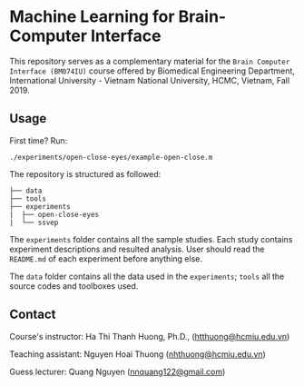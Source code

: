 # Machine Learning for Brain-Computer Interface

This repository serves as a complementary material for the `Brain Computer Interface (BM074IU)` course offered by Biomedical Engineering Department, International University - Vietnam National University, HCMC, Vietnam, Fall 2019.

## Usage

First time? Run:

```./experiments/open-close-eyes/example-open-close.m```

The repository is structured as followed:

```terminal
├── data
├── tools
├── experiments
|  ├── open-close-eyes
|  └── ssvep
```

The `experiments` folder contains all the sample studies. Each study contains experiment descriptions and resulted analysis. User should read the `README.md` of each experiment before anything else.

The `data` folder contains all the data used in the `experiments`; `tools` all the source codes and toolboxes used.

## Contact

Course's instructor: 
    Ha Thi Thanh Huong, Ph.D.,
    (htthuong@hcmiu.edu.vn)

Teaching assistant:
    Nguyen Hoai Thuong (nhthuong@hcmiu.edu.vn)

Guess lecturer: 
    Quang Nguyen (nnquang122@gmail.com)